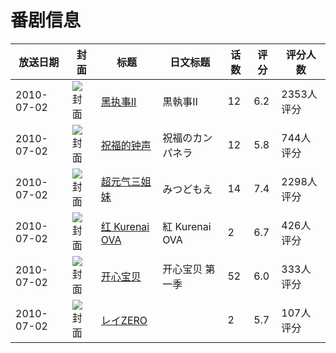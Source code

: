 # 番剧信息

|放送日期|封面|标题|日文标题|话数|评分|评分人数|
|---|---|---|---|---|---|---|
|2010-07-02|![封面](https://lain.bgm.tv/pic/cover/c/54/e3/1748_fKaeF.jpg)|[黑执事Ⅱ](https://bangumi.tv/subject/1748)|黒執事Ⅱ|12|6.2|2353人评分|
|2010-07-02|![封面](https://lain.bgm.tv/pic/cover/c/67/5b/5650_2LuXh.jpg)|[祝福的钟声](https://bangumi.tv/subject/5650)|祝福のカンパネラ|12|5.8|744人评分|
|2010-07-02|![封面](https://lain.bgm.tv/pic/cover/c/8c/96/5658_xXJX8.jpg)|[超元气三姐妹](https://bangumi.tv/subject/5658)|みつどもえ|14|7.4|2298人评分|
|2010-07-02|![封面](https://lain.bgm.tv/pic/cover/c/c0/f5/6820_0ADie.jpg)|[红 Kurenai OVA](https://bangumi.tv/subject/6820)|紅 Kurenai OVA|2|6.7|426人评分|
|2010-07-02|![封面](https://lain.bgm.tv/pic/cover/c/8e/b5/10997_dgUol.jpg)|[开心宝贝](https://bangumi.tv/subject/10997)|开心宝贝 第一季|52|6.0|333人评分|
|2010-07-02|![封面](https://bangumi.tv/img/no_icon_subject.png)|[レイZERO](https://bangumi.tv/subject/70294)||2|5.7|107人评分|
